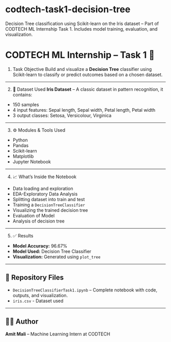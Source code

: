 # codtech-task1-decision-tree
Decision Tree classification using Scikit-learn on the Iris dataset – Part of CODTECH ML Internship Task 1. Includes model training, evaluation, and visualization.


# CODTECH ML Internship – Task 1 🌳

1. Task Objective
Build and visualize a **Decision Tree** classifier using Scikit-learn to classify or predict outcomes based on a chosen dataset.

---

2. 🧠 Dataset Used
**Iris Dataset** – A classic dataset in pattern recognition, it contains:
- 150 samples
- 4 input features: Sepal length, Sepal width, Petal length, Petal width
- 3 output classes: Setosa, Versicolour, Virginica

---

3. ⚙️ Modules & Tools Used
- Python
- Pandas
- Scikit-learn
- Matplotlib
- Jupyter Notebook

---

4. 📈 What’s Inside the Notebook
- Data loading and exploration
- EDA-Exploratory Data Analysis
- Splitting dataset into train and test
- Training a `DecisionTreeClassifier`
- Visualizing the trained decision tree
- Evaluation of Model
- Analysis of decision tree
---

5. ✅ Results
- **Model Accuracy:** 96.67%
- **Model Used:** Decision Tree Classifier
- **Visualization:** Generated using `plot_tree`

---

## 📁 Repository Files
- `DecisionTreeClassifierTask1.ipynb` – Complete notebook with code, outputs, and visualization.
- `iris.csv` - Dataset used

---

## 👨‍💻 Author
**Amit Mali** – Machine Learning Intern at CODTECH
